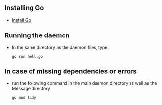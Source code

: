 ## Installing Go

* [Install Go](https://go.dev/doc/install)

## Running the daemon

* In the same directory as the daemon files, type:

  `go run hell.go`

## In case of missing dependencies or errors

* run the following command in the main daemon directory as well as the Message directory

  `go mod tidy`
